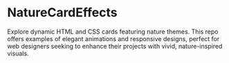# NatureCardEffects
Explore dynamic HTML and CSS cards featuring nature themes. This repo offers examples of elegant animations and responsive designs, perfect for web designers seeking to enhance their projects with vivid, nature-inspired visuals.
